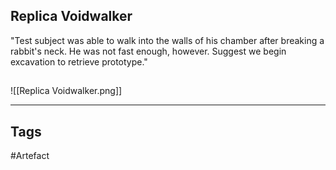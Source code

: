 ## Replica Voidwalker
"Test subject was able to walk into the walls of his chamber after breaking a rabbit's neck.
He was not fast enough, however. Suggest we begin excavation to retrieve prototype."
## 
![[Replica Voidwalker.png]]

---
## Tags
#Artefact